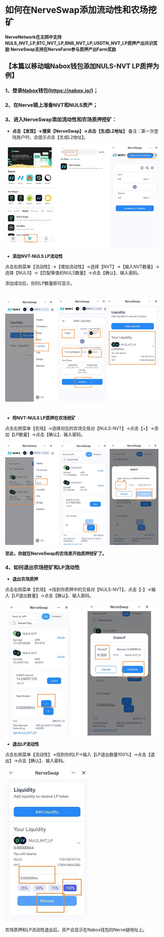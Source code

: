 
# 如何在NerveSwap添加流动性和农场挖矿

**NerveNetwork在主网中支持NULS_NVT_LP,BTC_NVT_LP,BNB_NVT_LP,USDTN_NVT_LP质押产出共识奖励**
**NerveSwap支持在NerveFarm参与质押产出Farm奖励**

## 【本篇以移动端Nabox钱包添加NULS-NVT LP质押为例】

### 1、登录[Nabox](https://nabox.io/)钱包(https://nabox.io/)；
### 2、在Nerve链上准备NVT和NULS资产；
### 3、进入NerveSwap添加流动性和农场质押挖矿：

* **点击【发现】→搜索【NerveSwap】→点击【生成L2地址】**
备注：第一次登陆账户时，会提示点击【生成L2地址】。

![1111|690x460](./g_liqudity/1.jpeg)


* **添加NVT-NULS LP流动性**

点击右侧菜单【流动性】→【增加流动性】→选择【NVT】→【输入NVT数量】→选择【NULS】→【匹配等值的NULS数量】→点击【确认】、输入密码。

添加成功后，你的LP数量即可显示。
#
![456|690x460](./g_liqudity/2.jpeg)
#
* **将NVT-NULS LP质押在农场挖矿**

点击右侧菜单【农场】→选择对应的农场交易对【NULS-NVT】→点击【+】→添加【LP数量】→点击【确认】、输入密码。

![|602x401](./g_liqudity/3.jpeg)


**至此，你就在NerveSwap的农场里开始质押挖矿了。**

### **4、如何退出农场挖矿和LP流动性**


* **退出农场质押**

点击右侧菜单【农场】→找到你质押中的交易对【NULS-NVT】，点击【-】→输入【LP退出数量】→点击【确认】、输入密码。

![100|583x500](./g_liqudity/4.jpeg)


* **退出LP流动性**

点击右侧菜单【流动性】→找到你的LP→输入【LP退出数量100%】→点击【退出】→点击【确认】、输入密码。

![11|274x499](./g_liqudity/5.jpeg)

农场质押和LP流动性退出后，资产会显示在Nabox钱包的Nerve链地址上。
